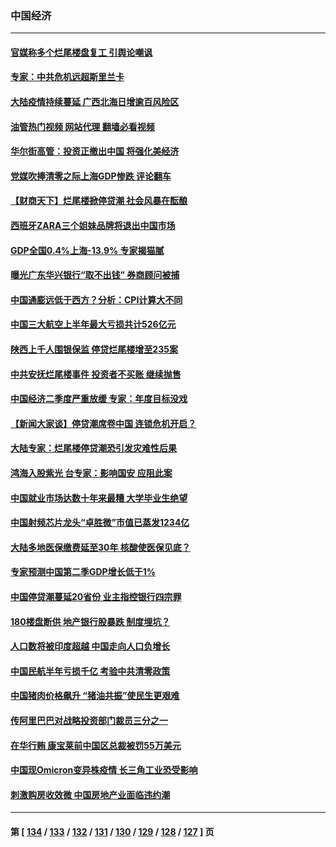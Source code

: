 ### 中国经济
---
#### [官媒称多个烂尾楼盘复工 引舆论嘲讽](../../pages/ncid283/n13782365.md?07170445) 
#### [专家：中共危机远超斯里兰卡](../../pages/ncid283/n13782248.md?07170445) 
#### [大陆疫情持续蔓延 广西北海日增逾百风险区](../../pages/ncid283/n13782153.md?07170445) 
#### [油管热门视频 网站代理 翻墙必看视频](http://209.222.30.114:81/youtube.html?07170445)
#### [华尔街高管：投资正撤出中国 将强化美经济](../../pages/ncid283/n13782023.md?07170445) 
#### [党媒吹捧清零之际上海GDP惨跌 评论翻车](../../pages/ncid283/n13781988.md?07170445) 
#### [【财商天下】烂尾楼掀停贷潮 社会风暴在酝酿](../../pages/ncid283/n13781801.md?07170445) 
#### [西班牙ZARA三个姐妹品牌将退出中国市场](../../pages/ncid283/n13781896.md?07170445) 
#### [GDP全国0.4%上海-13.9% 专家揭猫腻](../../pages/ncid283/n13781772.md?07170445) 
#### [曝光广东华兴银行“取不出钱” 券商顾问被捕](../../pages/ncid283/n13781855.md?07170445) 
#### [中国通膨远低于西方？分析：CPI计算大不同](../../pages/ncid283/n13781786.md?07170445) 
#### [中国三大航空上半年最大亏损共计526亿元](../../pages/ncid283/n13781877.md?07170445) 
#### [陕西上千人围银保监 停贷烂尾楼增至235案](../../pages/ncid283/n13781579.md?07170445) 
#### [中共安抚烂尾楼事件 投资者不买账 继续抛售](../../pages/ncid283/n13781732.md?07170445) 
#### [中国经济二季度严重放缓 专家：年度目标没戏](../../pages/ncid283/n13781686.md?07170445) 
#### [【新闻大家谈】停贷潮席卷中国 连锁危机开启？](../../pages/ncid283/n13781582.md?07170445) 
#### [大陆专家：烂尾楼停贷潮恐引发灾难性后果](../../pages/ncid283/n13781577.md?07170445) 
#### [鸿海入股紫光 台专家：影响国安 应阻此案](../../pages/ncid283/n13781172.md?07170445) 
#### [中国就业市场达数十年来最糟 大学毕业生绝望](../../pages/ncid283/n13781191.md?07170445) 
#### [中国射频芯片龙头“卓胜微”市值已蒸发1234亿](../../pages/ncid283/n13781080.md?07170445) 
#### [大陆多地医保缴费延至30年 核酸使医保见底？](../../pages/ncid283/n13780779.md?07170445) 
#### [专家预测中国第二季GDP增长低于1%](../../pages/ncid283/n13781063.md?07170445) 
#### [中国停贷潮蔓延20省份 业主指控银行四宗罪](../../pages/ncid283/n13781035.md?07170445) 
#### [180楼盘断供 地产银行股暴跌 制度埋坑？](../../pages/ncid283/n13780778.md?07170445) 
#### [人口数将被印度超越 中国走向人口负增长](../../pages/ncid283/n13781026.md?07170445) 
#### [中国民航半年亏损千亿 考验中共清零政策](../../pages/ncid283/n13781001.md?07170445) 
#### [中国猪肉价格飙升 “猪油共振”使民生更艰难](../../pages/ncid283/n13780987.md?07170445) 
#### [传阿里巴巴对战略投资部门裁员三分之一](../../pages/ncid283/n13780927.md?07170445) 
#### [在华行贿 康宝莱前中国区总裁被罚55万美元](../../pages/ncid283/n13780527.md?07170445) 
#### [中国现Omicron变异株疫情 长三角工业恐受影响](../../pages/ncid283/n13780940.md?07170445) 
#### [刺激购房收效微 中国房地产业面临违约潮](../../pages/ncid283/n13780899.md?07170445) 

---
#### 第 [ [134](./134.md?07170445) / [133](./133.md?07170445) / [132](./132.md?07170445) / [131](./131.md?07170445) / [130](./130.md?07170445) / [129](./129.md?07170445) / [128](./128.md?07170445) / [127](./127.md?07170445) ] 页
